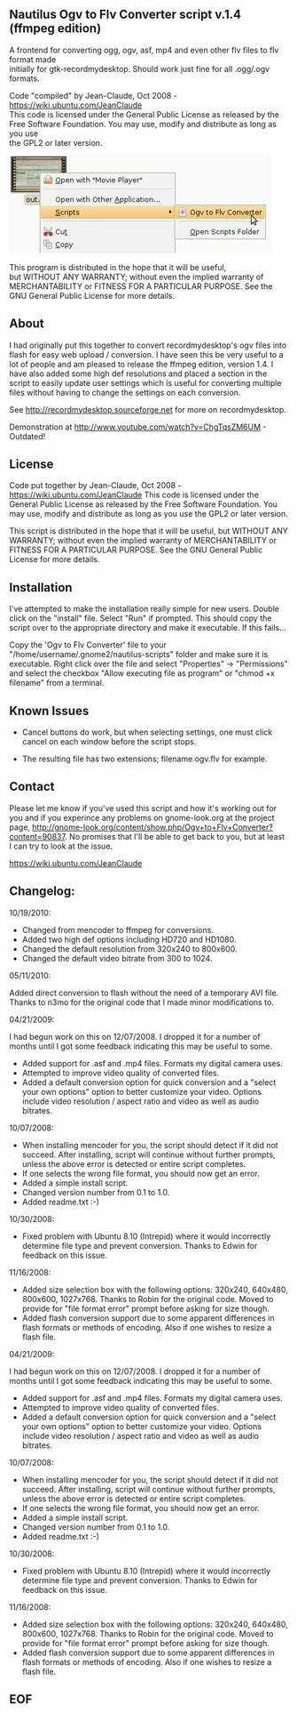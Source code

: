 Nautilus Ogv to Flv Converter script v.1.4 (ffmpeg edition)
-----------------------------------------------------------

A frontend for converting ogg, ogv, asf, mp4 and even other flv files to flv format made 	
initially for gtk-recordmydesktop. Should work just fine for all .ogg/.ogv formats.		
												
Code "compiled" by Jean-Claude, Oct 2008 - https://wiki.ubuntu.com/JeanClaude 		
This code is licensed under the General Public License as released by the 			
Free Software	Foundation. You may use, modify and distribute as long as you use		
the GPL2 or later version. 			

<img src='https://github.com/siafulinux/OGV-to-FLV-Converter/blob/main/OGV%20to%20FLV%20Converter.png'></img>
											
This program is distributed in the hope that it will be useful,				
but WITHOUT ANY WARRANTY; without even the implied warranty of				
MERCHANTABILITY or FITNESS FOR A PARTICULAR PURPOSE.  See the					
GNU General Public License for more details.							
											
About
-----

I had originally put this together to convert recordmydesktop's ogv files into flash for easy web upload / conversion. I have seen this be very useful to a lot of people and am pleased to release the ffmpeg edition, version 1.4. I have also added some high def resolutions and placed a section in the script to easily update user settings which is useful for converting multiple files without having to change the settings on each conversion.

See http://recordmydesktop.sourceforge.net for more on recordmydesktop.

Demonstration at http://www.youtube.com/watch?v=ChgTqsZM6UM - Outdated!



License
-------

Code put together by Jean-Claude, Oct 2008 - https://wiki.ubuntu.com/JeanClaude
This code is licensed under the General Public License as released by the Free Software Foundation. You may use, modify and distribute as long as you use the GPL2 or later version.

This script is distributed in the hope that it will be useful, but WITHOUT ANY WARRANTY; without even the implied warranty of MERCHANTABILITY or FITNESS FOR A PARTICULAR PURPOSE. See the GNU General Public License for more details.


Installation
------------

I've attempted to make the installation really simple for new users. Double click on the "install" file. Select "Run" if prompted. This should copy the script over to the appropriate directory and make it executable. If this fails...

Copy the 'Ogv to Flv Converter' file to your "/home/username/.gnome2/nautilus-scripts" folder and make sure it is executable. Right click over the file and select "Properties" -> "Permissions" and select the checkbox "Allow executing file as program" or "chmod +x filename" from a terminal.


Known Issues
------------

- Cancel buttons do work, but when selecting settings, one must click cancel on each window before the script stops.

- The resulting file has two extensions; filename.ogv.flv for example.


Contact
-------

Please let me know if you've used this script and how it's working out for you and if you experince any problems on gnome-look.org at the project page, http://gnome-look.org/content/show.php/Ogv+to+Flv+Converter?content=90837. No promises that I'll be able to get back to you, but at least I can try to look at the issue.

https://wiki.ubuntu.com/JeanClaude



Changelog:
----------

10/19/2010:

- Changed from mencoder to ffmpeg for conversions.
- Added two high def options including HD720 and HD1080.
- Changed the default resolution from 320x240 to 800x600.
- Changed the default video bitrate from 300 to 1024.

05/11/2010:

Added direct conversion to flash without the need of a temporary AVI file. Thanks to n3mo for the original code that I made minor modifications to.



04/21/2009:

I had begun work on this on 12/07/2008. I dropped it for a number of months until I got some feedback indicating this may be useful to some.

- Added support for .asf and .mp4 files. Formats my digital camera uses.
- Attempted to improve video quality of converted files.
- Added a default conversion option for quick conversion and a "select your own options" option to better customize your video. Options include video resolution / aspect ratio and video as well as audio bitrates.



10/07/2008:

- When installing mencoder for you, the script should detect if it did not succeed. After installing, script will continue without further prompts, unless the above error is detected or entire script completes.
- If one selects the wrong file format, you should now get an error.
- Added a simple install script.
- Changed version number from 0.1 to 1.0.
- Added readme.txt :-)



10/30/2008:

- Fixed problem with Ubuntu 8.10 (Intrepid) where it would incorrectly determine file type and prevent conversion. Thanks to Edwin for feedback on this issue.



11/16/2008:

- Added size selection box with the following options: 320x240, 640x480, 800x600, 1027x768. Thanks to Robin for the original code. Moved to provide for "file format error" prompt before asking for size though.
- Added flash conversion support due to some apparent differences in flash formats or methods of encoding. Also if one wishes to resize a flash file.



04/21/2009:

I had begun work on this on 12/07/2008. I dropped it for a number of months until I got some feedback indicating this may be useful to some.

- Added support for .asf and .mp4 files. Formats my digital camera uses.
- Attempted to improve video quality of converted files.
- Added a default conversion option for quick conversion and a "select your own options" option to better customize your video. Options include video resolution / aspect ratio and video as well as audio bitrates.



10/07/2008:

- When installing mencoder for you, the script should detect if it did not succeed. After installing, script will continue without further prompts, unless the above error is detected or entire script completes.
- If one selects the wrong file format, you should now get an error.
- Added a simple install script.
- Changed version number from 0.1 to 1.0.
- Added readme.txt :-)



10/30/2008:

- Fixed problem with Ubuntu 8.10 (Intrepid) where it would incorrectly determine file type and prevent conversion. Thanks to Edwin for feedback on this issue.



11/16/2008:

- Added size selection box with the following options: 320x240, 640x480, 800x600, 1027x768. Thanks to Robin for the original code. Moved to provide for "file format error" prompt before asking for size though.
- Added flash conversion support due to some apparent differences in flash formats or methods of encoding. Also if one wishes to resize a flash file.


## EOF
